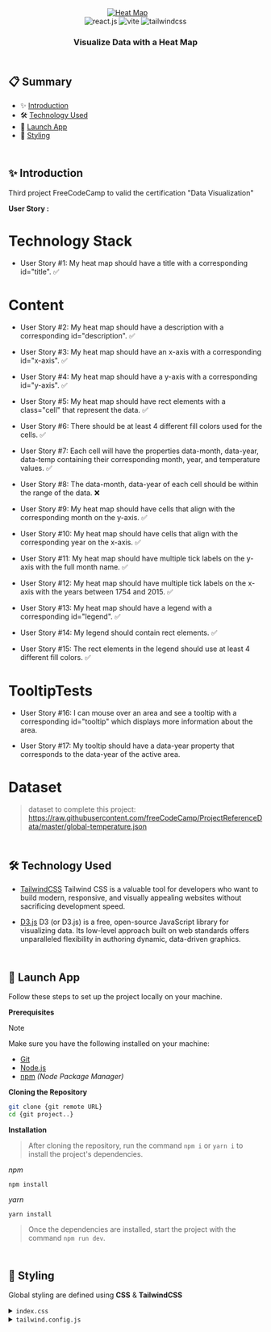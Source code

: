 <div align="center">
  <a href="" target="_blanck"><img src="./public" alt="Heat Map"></a>
   <div>
    <img src="https://img.shields.io/badge/-React_JS-black?style=for-the-badge&logoColor=white&logo=react&color=61DAFB" alt="react.js" />
    <img src="https://img.shields.io/badge/-Vite-black?style=for-the-badge&logoColor=white&logo=vite&color=646CFF" alt="vite" />
    <img src="https://img.shields.io/badge/-Tailwind_CSS-black?style=for-the-badge&logoColor=white&logo=tailwindcss&color=06B6D4" alt="tailwindcss" />
</div>
  <h3 align="center">Visualize Data with a Heat Map</h3>
</div>

## <br /> 📋 <a name="table">Summary</a>

- ✨ [Introduction](#introduction)
- 🛠 [Technology Used](#tech-stack)
- 🚀 [Launch App](#launch-app)
- 🎨 [Styling](#style)


## <br /> <a name="introduction">✨ Introduction</a>

Third project FreeCodeCamp to valid the certification "Data Visualization"

**User Story :**

# Technology Stack

- User Story #1: My heat map should have a title with a corresponding id="title". ✅

# Content

- User Story #2: My heat map should have a description with a corresponding id="description". ✅

- User Story #3: My heat map should have an x-axis with a corresponding id="x-axis". ✅

- User Story #4: My heat map should have a y-axis with a corresponding id="y-axis". ✅

- User Story #5: My heat map should have rect elements with a class="cell" that represent the data. ✅

- User Story #6: There should be at least 4 different fill colors used for the cells. ✅

- User Story #7: Each cell will have the properties data-month, data-year, data-temp containing their corresponding month, year, and temperature values. ✅

- User Story #8: The data-month, data-year of each cell should be within the range of the data. ❌

- User Story #9: My heat map should have cells that align with the corresponding month on the y-axis. ✅

- User Story #10: My heat map should have cells that align with the corresponding year on the x-axis. ✅

- User Story #11: My heat map should have multiple tick labels on the y-axis with the full month name. ✅

- User Story #12: My heat map should have multiple tick labels on the x-axis with the years between 1754 and 2015. ✅

- User Story #13: My heat map should have a legend with a corresponding id="legend". ✅

- User Story #14: My legend should contain rect elements. ✅

- User Story #15: The rect elements in the legend should use at least 4 different fill colors. ✅
 

# TooltipTests

- User Story #16: I can mouse over an area and see a tooltip with a corresponding id="tooltip" which displays more information about the area.

- User Story #17: My tooltip should have a data-year property that corresponds to the data-year of the active area.

# Dataset

> dataset to complete this project: https://raw.githubusercontent.com/freeCodeCamp/ProjectReferenceData/master/global-temperature.json


## <br /> <a name="tech-stack">🛠 Technology Used</a>

- [TailwindCSS](https://tailwindcss.com/docs/installation)
  Tailwind CSS is a valuable tool for developers who want to build modern, responsive, and visually appealing websites without sacrificing development speed.

- [D3.js](https://www.npmjs.com/package/d3)
D3 (or D3.js) is a free, open-source JavaScript library for visualizing data. Its low-level approach built on web standards offers unparalleled flexibility in authoring dynamic, data-driven graphics.

## <br /> <a name="launch-app">🚀 Launch App</a>

Follow these steps to set up the project locally on your machine.

**Prerequisites**

> [!NOTE]
> Make sure you have the following installed on your machine:

- [Git](https://git-scm.com/)
- [Node.js](https://nodejs.org/en)
- [npm](https://www.npmjs.com/) _(Node Package Manager)_

**Cloning the Repository**

```bash
git clone {git remote URL}
cd {git project..}
```

**Installation**

> After cloning the repository, run the command `npm i` or `yarn i` to install the project's dependencies.

_npm_

```
npm install
```

_yarn_

```
yarn install
```

> Once the dependencies are installed, start the project with the command `npm run dev`.

## <br /> <a name="style">🎨 Styling</a>

Global styling are defined using **CSS** & **TailwindCSS**

<details>
<summary><code>index.css</code></summary>

```css
@tailwind base;
@tailwind components;
@tailwind utilities;

@layer base {
  body {
    @apply text-black-100 bg-white font-inter;
  }
}

```
</details>

<details>
<summary><code>tailwind.config.js</code></summary>

````cjs
theme: {
    extend: {
      colors:{
        white: '#ffffffde',
        black:{
          100: '#212121de',
          200: '#121212'
        }
      },
      fontFamily: {
        'inter': ['Inter', 'system-ui', 'sans-serif'],
      }
    },
  },
````

</details>